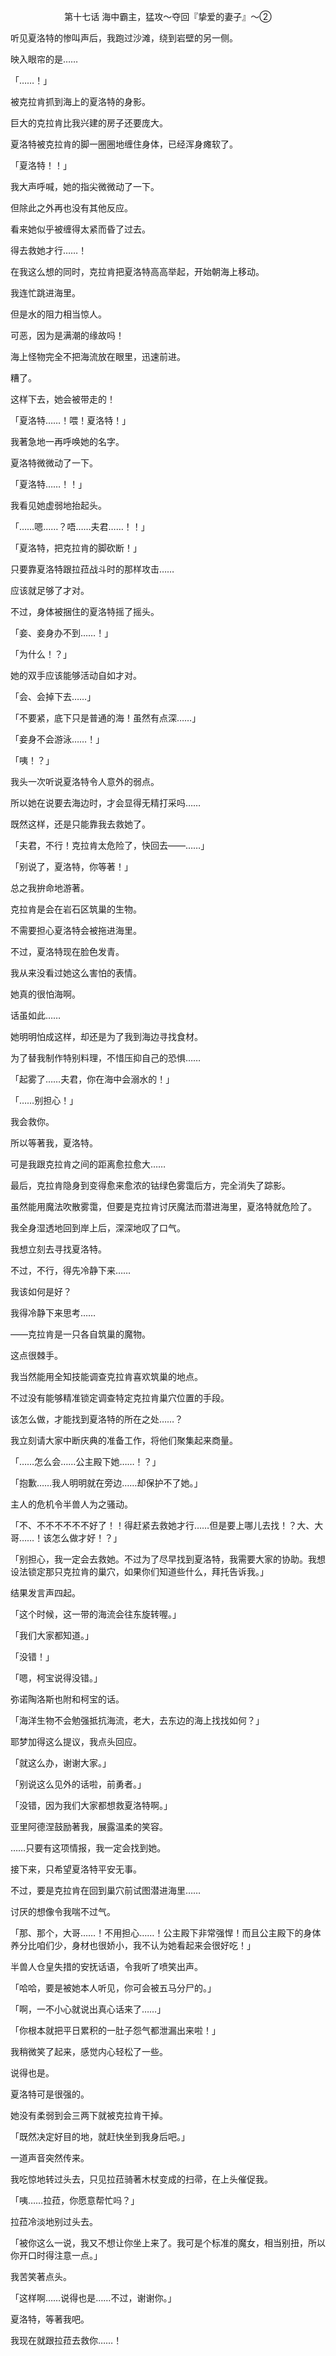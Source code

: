 <p align="center">第十七话 海中霸主，猛攻〜夺回『挚爱的妻子』〜②</p>

听见夏洛特的惨叫声后，我跑过沙滩，绕到岩壁的另一侧。

映入眼帘的是……

「……！」

被克拉肯抓到海上的夏洛特的身影。

巨大的克拉肯比我兴建的房子还要庞大。

夏洛特被克拉肯的脚一圈圈地缠住身体，已经浑身瘫软了。

「夏洛特！！」

我大声呼喊，她的指尖微微动了一下。

但除此之外再也没有其他反应。

看来她似乎被缠得太紧而昏了过去。

得去救她才行……！

在我这么想的同时，克拉肯把夏洛特高高举起，开始朝海上移动。

我连忙跳进海里。

但是水的阻力相当惊人。

可恶，因为是满潮的缘故吗！

海上怪物完全不把海流放在眼里，迅速前进。

糟了。

这样下去，她会被带走的！

「夏洛特……！喂！夏洛特！」

我著急地一再呼唤她的名字。

夏洛特微微动了一下。

「夏洛特……！！」

我看见她虚弱地抬起头。

「……嗯……？唔……夫君……！！」

「夏洛特，把克拉肯的脚砍断！」

只要靠夏洛特跟拉菈战斗时的那样攻击……

应该就足够了才对。

不过，身体被捆住的夏洛特摇了摇头。

「妾、妾身办不到……！」

「为什么！？」

她的双手应该能够活动自如才对。

「会、会掉下去……」

「不要紧，底下只是普通的海！虽然有点深……」

「妾身不会游泳……！」

「咦！？」

我头一次听说夏洛特令人意外的弱点。

所以她在说要去海边时，才会显得无精打采吗……

既然这样，还是只能靠我去救她了。

「夫君，不行！克拉肯太危险了，快回去——……」

「别说了，夏洛特，你等著！」

总之我拚命地游著。

克拉肯是会在岩石区筑巢的生物。

不需要担心夏洛特会被拖进海里。

不过，夏洛特现在脸色发青。

我从来没看过她这么害怕的表情。

她真的很怕海啊。

话虽如此……

她明明怕成这样，却还是为了我到海边寻找食材。

为了替我制作特别料理，不惜压抑自己的恐惧……

「起雾了……夫君，你在海中会溺水的！」

「……别担心！」

我会救你。

所以等著我，夏洛特。

可是我跟克拉肯之间的距离愈拉愈大……

最后，克拉肯隐身到变得愈来愈浓的钴绿色雾霭后方，完全消失了踪影。

虽然能用魔法吹散雾霭，但要是克拉肯讨厌魔法而潜进海里，夏洛特就危险了。

我全身湿透地回到岸上后，深深地叹了口气。

我想立刻去寻找夏洛特。

不过，不行，得先冷静下来……

我该如何是好？

我得冷静下来思考……

——克拉肯是一只各自筑巢的魔物。

这点很棘手。

我当然能用全知技能调查克拉肯喜欢筑巢的地点。

不过没有能够精准锁定调查特定克拉肯巢穴位置的手段。

该怎么做，才能找到夏洛特的所在之处……？

我立刻请大家中断庆典的准备工作，将他们聚集起来商量。

「……怎么会……公主殿下她……！？」

「抱歉……我人明明就在旁边……却保护不了她。」

主人的危机令半兽人为之骚动。

「不、不不不不不不好了！！得赶紧去救她才行……但是要上哪儿去找！？大、大哥……！该怎么做才好！？」

「别担心，我一定会去救她。不过为了尽早找到夏洛特，我需要大家的协助。我想设法锁定那只克拉肯的巢穴，如果你们知道些什么，拜托告诉我。」

结果发言声四起。

「这个时候，这一带的海流会往东旋转喔。」

「我们大家都知道。」

「没错！」

「嗯，柯宝说得没错。」

弥诺陶洛斯也附和柯宝的话。

「海洋生物不会勉强抵抗海流，老大，去东边的海上找找如何？」

耶梦加得这么提议，我点头回应。

「就这么办，谢谢大家。」

「别说这么见外的话啦，前勇者。」

「没错，因为我们大家都想救夏洛特啊。」

亚里阿德涅鼓励著我，展露温柔的笑容。

……只要有这项情报，我一定会找到她。

接下来，只希望夏洛特平安无事。

不过，要是克拉肯在回到巢穴前试图潜进海里……

讨厌的想像令我喘不过气。

「那、那个，大哥……！不用担心……！公主殿下非常强悍！而且公主殿下的身体养分比咱们少，身材也很娇小，我不认为她看起来会很好吃！」

半兽人仓皇失措的安抚话语，令我听了喷笑出声。

「哈哈，要是被她本人听见，你可会被五马分尸的。」

「啊，一不小心就说出真心话来了……」

「你根本就把平日累积的一肚子怨气都泄漏出来啦！」

我稍微笑了起来，感觉内心轻松了一些。

说得也是。

夏洛特可是很强的。

她没有柔弱到会三两下就被克拉肯干掉。

「既然决定好目的地，就赶快坐到我身后吧。」

一道声音突然传来。

我吃惊地转过头去，只见拉菈骑著木杖变成的扫帚，在上头催促我。

「咦……拉菈，你愿意帮忙吗？」

拉菈冷淡地别过头去。

「被你这么一说，我又不想让你坐上来了。我可是个标准的魔女，相当别扭，所以你开口时得注意一点。」

我苦笑著点头。

「这样啊……说得也是……不过，谢谢你。」

夏洛特，等著我吧。

我现在就跟拉菈去救你……！

